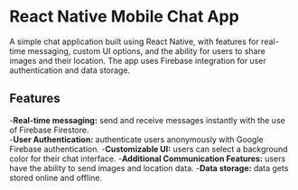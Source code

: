# React Native Mobile Chat App

A simple chat application built using React Native, with features for real-time messaging, custom UI options, and the ability for users to share images and their
location. The app uses Firebase integration for user authentication and data storage.

## Features

-**Real-time messaging:** send and receive messages instantly with the use of Firebase Firestore. <br/>-**User Authentication:** authenticate users anonymously with Google Firebase authentication. -**Customizable UI:** users can select a background color for their chat interface. -**Additional Communication Features:** users have the ability to send images and location data. -**Data storage:** data gets stored online and offline.
